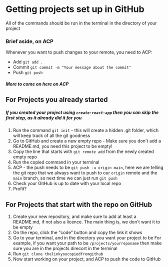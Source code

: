# Getting projects set up in GitHub

All of the commands should be run in the terminal in the directory of your project

### Brief aside, on ACP
Whenever you want to push changes to your remote, you need to ACP:
- Add `git add .`
- Commit `git commit -m "Your message about the commit"`
- Push `git push`

##### More to come on here on ACP

## For Projects you already started

##### If you created your project using `create-react-app` then you can skip the first step, as it already did it for you
1. Run the command `git init` - this will create a hidden .git folder, which will keep track of all the git goodness
2. Go to GitHub and create a new empty repo - Make sure you don't add a README.md, you need this project to be empty!
3. Copy the line that starts with `git remote add` from the newly created empty repo
4. Run the copied command in your terminal
5. ACP - the push needs to be `git push -u origin main`, here we are telling the git repo that we always want to push to our `origin` remote and the `main` branch, so next time we can just run `git push`
6. Check your GitHub is up to date with your local repo
7. Profit?

## For Projects that start with the repo on GitHub

1. Create your new repository, and make sure to add at least a README.md, if not also a licence. The main thing is, we don't want it to be empty
2. On the repo, click the "code" button and copy the link it shows
3. Go to your terminal, and in the directory you want your project to be
For example, if you want your path to be `/projects/yourreponame` then make sure you are in the projects direcort in the terminal
4. Run `git clone thelinkyoucopiedfromgithub`
5. Now start working on your project, and ACP to push the code to GitHub
